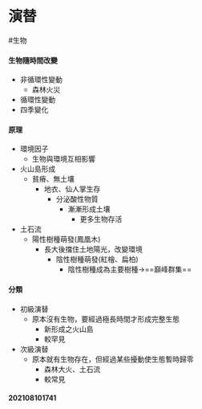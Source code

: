 #  演替
#生物
#### 生物隨時間改變
- 非循環性變動
	- 森林火災
- 循環性變動
 - 四季變化

#### 原理
- 環境因子
	- 生物與環境互相影響
- 火山島形成
	- 貧瘠、無土壤
		- 地衣、仙人掌生存
			- 分泌酸性物質
				- 漸漸形成土壤
					- 更多生物存活
- 土石流
	- 陽性樹種萌發(鳳凰木)
		- 長大後擋住土地陽光，改變環境
			- 陰性樹種萌發(紅檜、扁柏)
				- 陰性樹種成為主要樹種->==巔峰群集==
#### 分類
- 初級演替
	- 原本沒有生物，要經過極長時間才形成完整生態
		- 新形成之火山島
		- 較罕見
- 次級演替
	- 原本就有生物存在，但經過某些擾動使生態暫時歸零
		- 森林大火、土石流
		- 較常見

#### 202108101741

